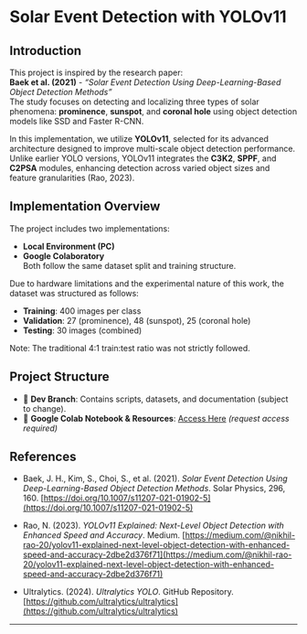 

# Solar Event Detection with YOLOv11

## Introduction

This project is inspired by the research paper:  
**Baek et al. (2021)** - *“Solar Event Detection Using Deep-Learning-Based Object Detection Methods”*  
The study focuses on detecting and localizing three types of solar phenomena: **prominence**, **sunspot**, and **coronal hole** using object detection models like SSD and Faster R-CNN.

In this implementation, we utilize **YOLOv11**, selected for its advanced architecture designed to improve multi-scale object detection performance. Unlike earlier YOLO versions, YOLOv11 integrates the **C3K2**, **SPPF**, and **C2PSA** modules, enhancing detection across varied object sizes and feature granularities (Rao, 2023).

## Implementation Overview

The project includes two implementations:  
- **Local Environment (PC)**
- **Google Colaboratory**  
Both follow the same dataset split and training structure.

Due to hardware limitations and the experimental nature of this work, the dataset was structured as follows:
- **Training**: 400 images per class
- **Validation**: 27 (prominence), 48 (sunspot), 25 (coronal hole)
- **Testing**: 30 images (combined)

Note: The traditional 4:1 train:test ratio was not strictly followed.

## Project Structure

- 📂 **Dev Branch**: Contains scripts, datasets, and documentation (subject to change).
- 🔗 **Google Colab Notebook & Resources**: [Access Here](https://drive.google.com/drive/folders/1qoTcQXuHaifFk7X4ffMJCjQRhSMsDpws?usp=sharing) *(request access required)*

## References

- Baek, J. H., Kim, S., Choi, S., et al. (2021). *Solar Event Detection Using Deep-Learning-Based Object Detection Methods*. Solar Physics, 296, 160. [https://doi.org/10.1007/s11207-021-01902-5](https://doi.org/10.1007/s11207-021-01902-5)

- Rao, N. (2023). *YOLOv11 Explained: Next-Level Object Detection with Enhanced Speed and Accuracy*. Medium. [https://medium.com/@nikhil-rao-20/yolov11-explained-next-level-object-detection-with-enhanced-speed-and-accuracy-2dbe2d376f71](https://medium.com/@nikhil-rao-20/yolov11-explained-next-level-object-detection-with-enhanced-speed-and-accuracy-2dbe2d376f71)

- Ultralytics. (2024). *Ultralytics YOLO*. GitHub Repository. [https://github.com/ultralytics/ultralytics](https://github.com/ultralytics/ultralytics)

---



